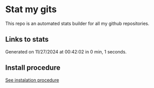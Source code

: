 # Stat my gits

This repo is an automated stats builder for all my github repositories.

## Links to stats


Generated on 11/27/2024 at 00:42:02 in 0 min, 1 seconds.

## Install procedure

[See instalation procedure](./src/install.md)
